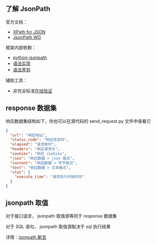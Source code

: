 ## 了解 JsonPath

官方文档：

- [XPath for JSON](https://goessner.net/articles/JsonPath/)
- [JsonPath WG](https://datatracker.ietf.org/doc/html/draft-ietf-jsonpath-base-13)

框架内部依赖：

- [python-jsonpath](https://github.com/jg-rp/python-jsonpath)
- [语法实现](https://jg-rp.github.io/python-jsonpath/syntax/)
- [语法差异](https://jg-rp.github.io/python-jsonpath/syntax/#notable-differences)

辅助工具：

- 非完全标准[在线验证](https://www.jsonpath.cn/)

## response 数据集

响应数据集结构如下，你也可以在源代码的 send_request.py 文件中查看它

```json
{
  "url": "响应地址",
  "status_code": "响应状态码",
  "elapsed": "请求耗时",
  "headers": "响应请求头",
  "cookies": "响应 cookies",
  "json": "响应数据 > json 格式",
  "content": "响应数据 > 字节格式",
  "text": "响应数据 > 文本格式",
  "stat": {
    "execute_time": "请求执行开始时间"
  }
}
```

## jsonpath 取值

对于接口请求， jsonpath 取值源等同于 response 数据集

对于 SQL 语句， jsonpath 取值源取决于 sql 执行结果

详情：[jsonpath 断言](/case_data/params_desc.md#assert)
